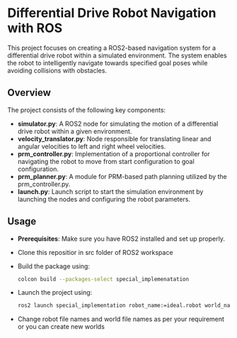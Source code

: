 # Differential Drive Robot Navigation with ROS

This project focuses on creating a ROS2-based navigation system for a differential drive robot within a simulated environment. The system enables the robot to intelligently navigate towards specified goal poses while avoiding collisions with obstacles.

## Overview

The project consists of the following key components:

- **simulator.py**: A ROS2 node for simulating the motion of a differential drive robot within a given environment.
- **velocity_translator.py**: Node responsible for translating linear and angular velocities to left and right wheel velocities.
- **prm_controller.py**: Implementation of a proportional controller for navigating the robot to move from start configuration to goal configuration.
- **prm_planner.py**: A module for PRM-based path planning utilized by the prm_controller.py.
- **launch.py**: Launch script to start the simulation environment by launching the nodes and configuring the robot parameters.



## Usage

- **Prerequisites**: Make sure you have ROS2 installed and set up properly.
- Clone this repositior in src folder of ROS2 workspace
- Build the package using:

  ```bash
  colcon build --packages-select special_implemenatation
  ```

- Launch the project using:
  ```bash
  ros2 launch special_implementation robot_name:=ideal.robot world_name:=bricks.world
  ```

- Change robot file names and world file names as per your requirement or you can create new worlds

